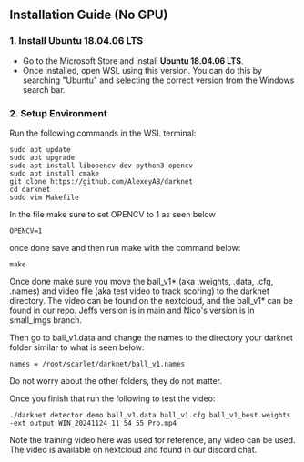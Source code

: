 ## Installation Guide (No GPU)

### 1. Install Ubuntu 18.04.06 LTS
- Go to the Microsoft Store and install **Ubuntu 18.04.06 LTS**.
- Once installed, open WSL using this version. You can do this by searching "Ubuntu" and selecting the correct version from the Windows search bar.

### 2. Setup Environment
Run the following commands in the WSL terminal:

```
sudo apt update
sudo apt upgrade
sudo apt install libopencv-dev python3-opencv
sudo apt install cmake
git clone https://github.com/AlexeyAB/darknet
cd darknet
sudo vim Makefile
```

In the file make sure to set OPENCV to 1 as seen below

```
OPENCV=1
```
once done save and then run make with the command below:
```
make
```
Once done make sure you move the ball_v1* (aka .weights, .data, .cfg, .names) and video file (aka test video to track scoring) to the darknet directory. The video can be found on the nextcloud, and the ball_v1* can be found in our repo. Jeffs version is in main and Nico's version is in small_imgs branch.

Then go to ball_v1.data and change the names to the directory your darknet folder similar to what is seen below:
```
names = /root/scarlet/darknet/ball_v1.names
```
Do not worry about the other folders, they do not matter.


Once you finish that run the following to test the video:
```
./darknet detector demo ball_v1.data ball_v1.cfg ball_v1_best.weights -ext_output WIN_20241124_11_54_55_Pro.mp4
```
Note the training video here was used for reference, any video can be used. The video is available on nextcloud and found in our discord chat.
